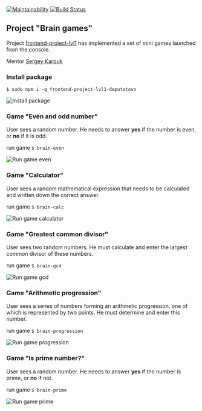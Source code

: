 [![Maintainability](https://api.codeclimate.com/v1/badges/a2d18afeb2bca85e75d0/maintainability)](https://codeclimate.com/github/deputatov/frontend-project-lvl1/maintainability)
[![Build Status](https://travis-ci.org/deputatov/frontend-project-lvl1.svg?branch=master)](https://travis-ci.org/deputatov/frontend-project-lvl1)

## Project "Brain games"

Project [frontend-project-lvl1](https://ru.hexlet.io/professions/frontend/projects/44) has implemented a set of mini games launched from the console.

Mentor [Sergey Karpuk](https://ru.hexlet.io/u/ck)

### Install package

```$ sudo npm i -g frontend-project-lvl1-deputatovn```

![Install package](gif/install.gif)

### Game "Even and odd number"

User sees a random number. He needs to answer **yes** if the number is even, or **no** if it is odd.

run game ```$ brain-even```

![Run game even](gif/even.gif)

### Game "Calculator"

User sees a random mathematical expression that needs to be calculated and written down the correct answer.

run game ```$ brain-calc```

![Run game calculator](gif/calculator.gif)

### Game "Greatest common divisor"

User sees two random numbers. He must calculate and enter the largest common divisor of these numbers.

run game ```$ brain-gcd```

![Run game gcd](gif/gcd.gif)

### Game "Arithmetic progression"

User sees a series of numbers forming an arithmetic progression, one of which is represented by two points. He must determine and enter this number.

run game ```$ brain-progression```

![Run game progression](gif/progression.gif)

### Game "Is prime number?"

User sees a random number. He needs to answer **yes** if the number is prime, or **no** if not.

run game ```$ brain-prime```

![Run game prime](gif/prime.gif)